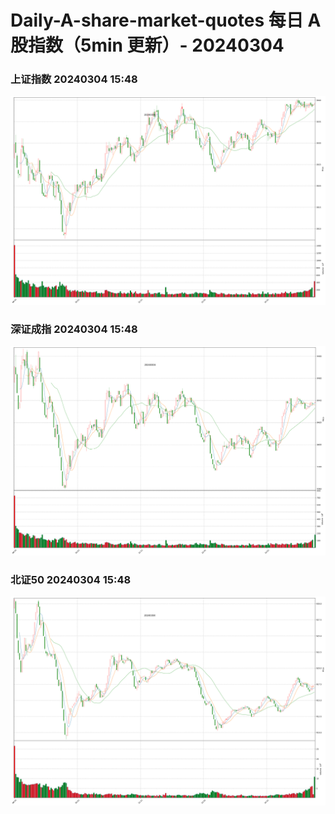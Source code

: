 
# Daily-A-share-market-quotes 每日 A 股指数（5min 更新）- 20240304

### 上证指数 20240304 15:48
![](./fig/2024/3/20240304-sh000001.png)

### 深证成指 20240304 15:48
![](./fig/2024/3/20240304-sz399001.png)

### 北证50 20240304 15:48
![](./fig/2024/3/20240304-bj899050.png)
